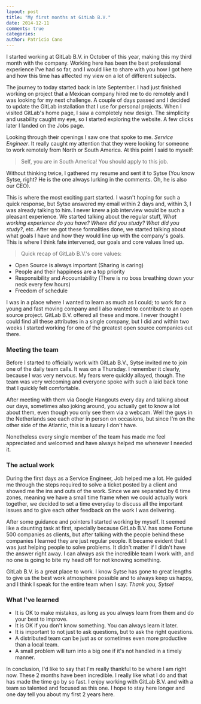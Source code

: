 ```yaml
---
layout: post
title: "My first months at GitLab B.V."
date: 2014-12-11
comments: true
categories:
author: Patricio Cano
---
```


I started working at GitLab B.V. in October of this year, making this my third month with the company. Working here has
been the best professional experience I've had so far, and I would like to share with you how I got here and how this time
has affected my view on a lot of different subjects.

<!-- more -->

The journey to today started back in late September. I had just finished working on project that a Mexican company hired
me to do remotely and I was looking for my next challenge. A couple of days passed and I decided to update the GitLab
installation that I use for personal projects. When I visited GitLab's home page, I saw a completely new design. The
simplicity and usability caught my eye, so I started exploring the website. A few clicks later I landed on the Jobs page.

Looking through their openings I saw one that spoke to me. _Service Engineer_. It really caught my attention that
they were looking for someone to work remotely from North or South America. At this point I said to myself:

> Self, you are in South America! You should apply to this job.

Without thinking twice, I gathered my resume and sent it to Sytse (You know Sytse, right? He is the one always lurking
in the comments. Oh, he is also our CEO).

This is where the most exciting part started. I wasn't hoping for such a quick response, but Sytse answered my email within
2 days and, within 3, I was already talking to him. I never knew a job interview would be such a pleasant experience. We
started talking about the regular stuff, _What working experience do you have?_ _Where did you study?_ _What did you
study?_, etc. After we got these formalities done, we started talking about what goals I have and how they would line up
with the company's goals. This is where I think fate intervened, our goals and core values lined up.

> Quick recap of GitLab B.V.'s core values:

>
- Open Source is always important (Sharing is caring)
- People and their happiness are a top priority
- Responsibility and Accountability (There is no boss breathing down your neck every few hours)
- Freedom of schedule

I was in a place where I wanted to learn as much as I could; to work for a young and fast moving company and I also wanted to
contribute to an open source project. GitLab B.V. offered all these and more. I never thought I could find all these attributes
in a single company, but I did and within two weeks I started working for one of the greatest open source companies out there.


### Meeting the team

Before I started to officially work with GitLab B.V., Sytse invited me to join one of the daily team calls. It was on a
Thursday. I remember it clearly, because I was very nervous. My fears were quickly allayed, though. The team was very welcoming
and everyone spoke with such a laid back tone that I quickly felt comfortable.

After meeting with them via Google Hangouts every day and talking about our days, sometimes also joking around, you actually
get to know a lot about them, even though you only see them via a webcam. Well the guys in the Netherlands see each other
in person on occasions, but since I'm on the other side of the Atlantic, this is a luxury I don't have.

Nonetheless every single member of the team has made me feel appreciated and welcomed and have always helped me whenever
I needed it.


### The actual work

During the first days as a Service Engineer, Job helped me a lot. He guided me through the steps required to solve a ticket
posted by a client and showed me the ins and outs of the work. Since we are separated by 6 time zones, meaning we have a
small time frame when we could actually work together, we decided to set a time everyday to discuss all
the important issues and to give each other feedback on the work I was delivering.

After some guidance and pointers I started working by myself. It seemed like a daunting task at first, specially because
GitLab B.V. has some Fortune 500 companies as clients, but after talking with the people behind these companies I learned
they are just regular people. It became evident that I was just helping people to solve problems. It didn't matter if I didn't
have the answer right away. I can always ask the incredible team I work with, and no one is going to bite my head off for
not knowing something.

GitLab B.V. is a great place to work. I know Sytse has gone to great lengths to give us the best work atmosphere possible
and to always keep us happy, and I think I speak for the entire team when I say: _Thank you, Sytse!_


### What I've learned

- It is OK to make mistakes, as long as you always learn from them and do your best to improve.
- It is OK if you don't know something. You can always learn it later.
- It is important to not just to ask questions, but to ask the right questions.
- A distributed team can be just as or sometimes even more productive than a local team.
- A small problem will turn into a big one if it's not handled in a timely manner.


In conclusion, I'd like to say that I'm really thankful to be where I am right now. These 2 months have been incredible.
I really like what I do and that has made the time go by so fast. I enjoy working with GitLab B.V. and with a team so
talented and focused as this one. I hope to stay here longer and one day tell you about my first 2 years here.